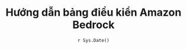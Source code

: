 ---
title : "Hướng dẫn bảng điều kiển Amazon Bedrock"
date :  "`r Sys.Date()`" 
weight : 4 
chapter : false
pre : " <b> 4. </b> "
---